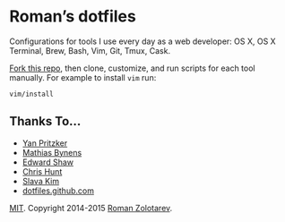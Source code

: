 # Roman’s dotfiles

Configurations for tools I use every day as a web developer:
OS X, OS X Terminal, Brew, Bash, Vim, Git, Tmux, Cask.

[Fork this repo](https://github.com/romanzolotarev/dotfiles/fork),
then clone, customize, and run scripts for each tool manually.
For example to install `vim` run:

```
vim/install
```

## Thanks To…

- [Yan Pritzker](http://skwp.github.io/dotfiles/)
- [Mathias Bynens](https://github.com/mathiasbynens/dotfiles)
- [Edward Shaw](https://github.com/ntkme)
- [Chris Hunt](https://github.com/chrishunt/dot-files)
- [Slava Kim](https://github.com/slava/vimrc)
- [dotfiles.github.com](http://dotfiles.github.io/)

[MIT](LICENSE.md).
Copyright 2014-2015 [Roman Zolotarev](http://romanzolotarev.com).
